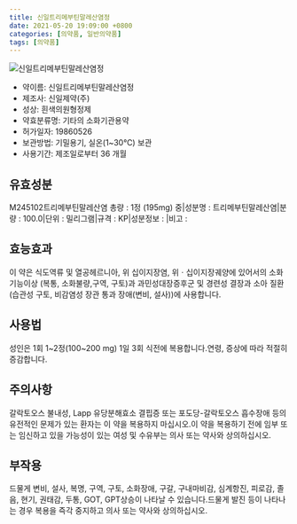 ```yaml
---
title: 신일트리메부틴말레산염정
date: 2021-05-20 19:09:00 +0800
categories: [의약품, 일반의약품]
tags: [의약품]
---
```

![신일트리메부틴말레산염정](https://nedrug.mfds.go.kr/pbp/cmn/itemImageDownload/1Md3jIh4_ys)

- 약이름: 신일트리메부틴말레산염정
- 제조사: 신일제약(주)
- 성상: 흰색의원형정제
- 약효분류명: 기타의 소화기관용약
- 허가일자: 19860526
- 보관방법: 기밀용기, 실온(1~30℃) 보관
- 사용기간: 제조일로부터 36 개월
## 유효성분
M245102트리메부틴말레산염
총량 : 1정 (195mg) 중|성분명 : 트리메부틴말레산염|분량 : 100.0|단위 : 밀리그램|규격 : KP|성분정보 : |비고 :
## 효능효과
이 약은 식도역류 및 열공헤르니아, 위 십이지장염, 위ㆍ십이지장궤양에 있어서의 소화기능이상 (복통, 소화불량,구역, 구토)과 과민성대장증후군 및 경련성 결장과 소아 질환(습관성 구토, 비감염성 장관 통과 장애(변비, 설사))에 사용합니다.
## 사용법
성인은 1회 1~2정(100~200 mg) 1일 3회 식전에 복용합니다.연령, 증상에 따라 적절히 증감합니다.
## 주의사항
갈락토오스 불내성, Lapp 유당분해효소 결핍증 또는 포도당-갈락토오스 흡수장애 등의 유전적인 문제가 있는 환자는 이 약을 복용하지 마십시오.이 약을 복용하기 전에 임부 또는 임신하고 있을 가능성이 있는 여성 및 수유부는 의사 또는 약사와 상의하십시오.
## 부작용
드물게 변비, 설사, 복명, 구역, 구토, 소화장애, 구갈, 구내마비감, 심계항진, 피로감, 졸음, 현기, 권태감, 두통, GOT, GPT상승이 나타날 수 있습니다.드물게 발진 등이 나타나는 경우 복용을 즉각 중지하고 의사 또는 약사와 상의하십시오.
